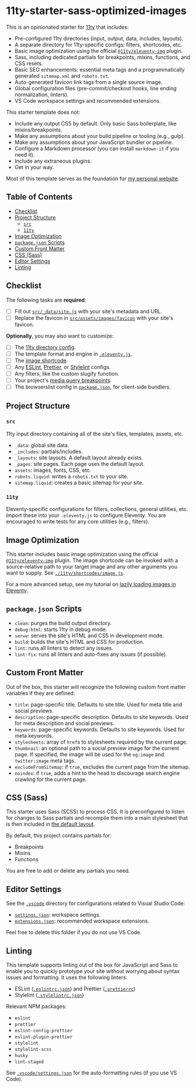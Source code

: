 # 11ty-starter-sass-optimized-images

This is an opinionated starter for [11ty](https://github.com/11ty/eleventy) that includes:

- Pre-configured 11ty directories (input, output, data, includes, layouts).
- A separate directory for 11ty-specific configs: filters, shortcodes, etc.
- Basic image optimization using the official [`@11ty/eleventy-img`](https://github.com/11ty/eleventy-img) plugin.
- Sass, including dedicated partials for breakpoints, mixins, functions, and CSS resets.
- Basic SEO enhancements: essential meta tags and a programmatically generated `sitemap.xml` and `robots.txt`.
- Auto-generated favicon link tags from a single source image.
- Global configuration files (pre-commit/checkout hooks, line ending normalization, linters).
- VS Code workspace settings and recommended extensions.

This starter template does not:

- Include any output CSS by default. Only basic Sass boilerplate, like mixins/breakpoints.
- Make any assumptions about your build pipeline or tooling (e.g., gulp).
- Make any assumptions about your JavaScript bundler or pipeline.
- Configure a Markdown processor (you can install `markdown-it` if you need it).
- Include any extraneous plugins.
- Get in your way.

Most of this template serves as the foundation for [my personal website](https://github.com/AleksandrHovhannisyan/aleksandrhovhannisyan.com).

## Table of Contents

<!-- no toc -->
- [Checklist](#checklist)
- [Project Structure](#project-structure)
  - [`src`](#src)
  - [`11ty`](#11ty)
- [Image Optimization](#image-optimization)
- [`package.json` Scripts](#packagejson-scripts)
- [Custom Front Matter](#custom-front-matter)
- [CSS (Sass)](#css-sass)
- [Editor Settings](#editor-settings)
- [Linting](#linting)

## Checklist

The following tasks are **required**:

- [ ] Fill out [`src/_data/site.js`](./src/_data/site.js) with your site's metadata and URL.
- [ ] Replace the favicon in [`src/assets/images/favicon`](./src/assets/images/favicon/) with your site's favicon.

**Optionally**, you may also want to customize:

- [ ] The [11ty directory config](./11ty/constants/dir.js).
- [ ] The template format and engine in [`.eleventy.js`](./.eleventy.js).
- [ ] The [image shortcode](./11ty/shortcodes/image.js).
- [ ] Any [ESLint](./.eslintrc.json), [Prettier](./.prettierrc), or [Stylelint](./.stylelintrc.json) configs.
- [ ] Any filters, like the custom slugify function.
- [ ] Your project's [media query breakpoints](./src/assets/styles/partials/_breakpoints.scss).
- [ ] The browserslist config in [`package.json`](./package.json), for client-side bundlers.

## Project Structure

### `src`

11ty input directory containing all of the site's files, templates, assets, etc.

- `_data`: global site data.
- `_includes`: partials/includes.
- `_layouts`: site layouts. A default layout already exists.
- `_pages`: site pages. Each page uses the default layout.
- `assets`: images, fonts, CSS, etc.
- `robots.liquid`: writes a `robots.txt` to your site.
- `sitemap.liquid`: creates a basic sitemap for your site.

### `11ty`

Eleventy-specific configurations for filters, collections, general utilities, etc. Import these into your `.eleventy.js` to configure Eleventy. You are encouraged to write tests for any core utilities (e.g., filters).

## Image Optimization

This starter includes basic image optimization using the official [`@11ty/eleventy-img`](https://github.com/11ty/eleventy-img) plugin. The image shortcode can be invoked with a source-relative path to your target image and any other arguments you want to supply. See [`./11ty/shortcodes/image.js`](./11ty/shortcodes/image.js).

For a more advanced setup, see my tutorial on [lazily loading images in Eleventy](https://www.aleksandrhovhannisyan.com/blog/eleventy-image-lazy-loading/).

## `package.json` Scripts

- `clean`: purges the build output directory.
- `debug:html`: starts 11ty in debug mode.
- `serve`: serves the site's HTML and CSS in development mode.
- `build`: builds the site's HTML and CSS for production.
- `lint`: runs all linters to detect any issues.
- `lint:fix`: runs all linters and auto-fixes any issues (if possible).

## Custom Front Matter

Out of the box, this starter will recognize the following custom front matter variables if they are defined:

- `title`: page-specific title. Defaults to site title. Used for meta title and social previews.
- `description`: page-specific description. Defaults to site keywords. Used for meta description and social previews.
- `keywords`: page-specific keywords. Defaults to site keywords. Used for meta keywords.
- `stylesheets`: array of `href`s to stylesheets required by the current page.
- `thumbnail`: an optional path to a social preview image for the current page. If specified, the image will be used for the `og:image` and `twitter:image` meta tags.
- `excludeFromSitemap`: if `true`, excludes the current page from the sitemap.
- `noindex`: if `true`, adds a hint to the head to discourage search engine crawling for the current page.

## CSS (Sass)

This starter uses Sass (SCSS) to process CSS. It is preconfigured to listen for changes to Sass partials and recompile them into a main stylesheet that is then included in [the default layout](./src/_layouts/default.html).

By default, this project contains partials for:

- Breakpoints
- Mixins
- Functions

You are free to add or delete any partials you need.

## Editor Settings

See the [`.vscode`](./.vscode/) directory for configurations related to Visual Studio Code:

- [`settings.json`](./.vscode/settings.json): workspace settings.
- [`extensions.json`](./vscode/extensions.json): recommended workspace extensions.

Feel free to delete this folder if you do not use VS Code.

## Linting

This template supports linting out of the box for JavaScript and Sass to enable you to quickly prototype your site without worrying about syntax issues and formatting. It uses the following linters:

- ESLint ([`.eslintrc.json`](./.eslintrc.json)) and Prettier ([`.prettierrc`](./.prettierrc))
- Stylelint ([`.stylelintrc.json`](./.stylelintrc.json))

Relevant NPM packages:

- `eslint`
- `prettier`
- `eslint-config-prettier`
- `eslint-plugin-prettier`
- `stylelint`
- `stylelint-scss`
- `husky`
- `lint-staged`

See [`.vscode/settings.json`](./.vscode/settings.json) for the auto-formatting rules (if you use VS Code).
